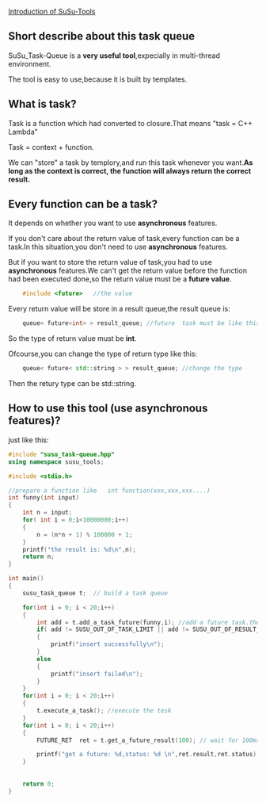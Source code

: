 [Introduction of SuSu-Tools](../README.md)

## Short describe about this task queue

SuSu_Task-Queue is a **very useful tool**,expecially in multi-thread environment.

The tool is easy to use,because it is built by templates.

## What is task?

Task is a function which had converted to closure.That means "task = C++ Lambda"

Task = context + function.

We can "store" a task by templory,and run this task whenever you want.**As long as the context is correct, the function will always return the correct result.**

## Every function can be a task?

It depends on whether you want to use **asynchronous** features.

If you don't care about the return value of task,every function can be a task.In this situation,you don't need to use **asynchronous** features.

But if you want to store the return value of task,you had to use **asynchronous** features.We can't get the return value before the function had been executed done,so the return value must be a **future value**.

```cpp
    #include <future>   //the value
``` 

Every return value will be store in a result queue,the result queue is:

```cpp
    queue< future<int> > result_queue; //future  task must be like this: int function(xxx,xxx,xxx......);
``` 

So the type of return value must be **int**.

Ofcourse,you can change the type of return type like this:

```cpp
    queue< future< std::string > > result_queue; //change the type
``` 

Then the retury type can be std::string.

## How to use this tool (use asynchronous features)?

just like this:

```cpp
#include "susu_task-queue.hpp"
using namespace susu_tools;

#include <stdio.h>

//prepare a function like   int function(xxx,xxx,xxx....)
int funny(int input)
{
	int n = input;
	for( int i = 0;i<10000000;i++)
	{
		n = (n*n + 1) % 100000 + 1;
	}
	printf("the result is: %d\n",n);
	return n;
}

int main()
{
	susu_task_queue t;  // build a task queue

	for(int i = 0; i < 20;i++)
	{
		int add = t.add_a_task_future(funny,i); //add a future task.the return value will be store in result task
		if( add != SUSU_OUT_OF_TASK_LIMIT || add != SUSU_OUT_OF_RESULT_LIMIT)
		{
			printf("insert successfully\n");
		}
		else
		{
			printf("insert failed\n");
		}
	}
	for(int i = 0; i < 20;i++)
	{
		t.execute_a_task(); //execute the tesk
	}
	for(int i = 0; i < 20;i++)
	{
		FUTURE_RET  ret = t.get_a_future_result(100); // wait for 100ms and try to get the return value.

		printf("get a future: %d,status: %d \n",ret.result,ret.status);
	}
	
	
	return 0;
}

```